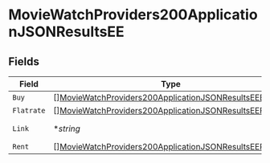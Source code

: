 # MovieWatchProviders200ApplicationJSONResultsEE


## Fields

| Field                                                                                                                                         | Type                                                                                                                                          | Required                                                                                                                                      | Description                                                                                                                                   | Example                                                                                                                                       |
| --------------------------------------------------------------------------------------------------------------------------------------------- | --------------------------------------------------------------------------------------------------------------------------------------------- | --------------------------------------------------------------------------------------------------------------------------------------------- | --------------------------------------------------------------------------------------------------------------------------------------------- | --------------------------------------------------------------------------------------------------------------------------------------------- |
| `Buy`                                                                                                                                         | [][MovieWatchProviders200ApplicationJSONResultsEEBuy](../../models/operations/moviewatchproviders200applicationjsonresultseebuy.md)           | :heavy_minus_sign:                                                                                                                            | N/A                                                                                                                                           |                                                                                                                                               |
| `Flatrate`                                                                                                                                    | [][MovieWatchProviders200ApplicationJSONResultsEEFlatrate](../../models/operations/moviewatchproviders200applicationjsonresultseeflatrate.md) | :heavy_minus_sign:                                                                                                                            | N/A                                                                                                                                           |                                                                                                                                               |
| `Link`                                                                                                                                        | **string*                                                                                                                                     | :heavy_minus_sign:                                                                                                                            | N/A                                                                                                                                           | https://www.themoviedb.org/movie/550-fight-club/watch?locale=EE                                                                               |
| `Rent`                                                                                                                                        | [][MovieWatchProviders200ApplicationJSONResultsEERent](../../models/operations/moviewatchproviders200applicationjsonresultseerent.md)         | :heavy_minus_sign:                                                                                                                            | N/A                                                                                                                                           |                                                                                                                                               |